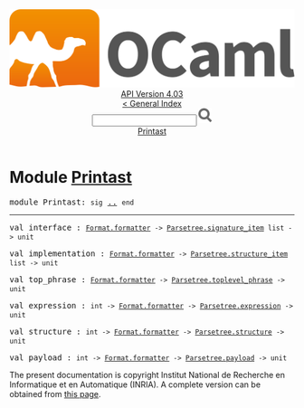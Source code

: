 <!-- ((! set title API !)) ((! set documentation !)) ((! set api !)) ((! set nobreadcrumb !)) -->
<div class="api"><header><nav class="toc brand"><a class="brand" href="https://ocaml.org/"><img src="colour-logo-gray.svg" class="svg" alt="OCaml"></a></nav><nav class="toc"><div class="toc_version"><a href="/docs" id="version-select">API Version 4.03</a></div><a href="index.html">&lt; General Index</a><div class="api_search"><input type="text" name="apisearch" id="api_search" oninput="mySearch(false);" onkeypress="this.oninput();" onclick="this.oninput();" onpaste="this.oninput();">
<img src="search_icon.svg" alt="Search" class="svg" onclick="mySearch(false)"></div>
<div id="search_results"></div><div class="toc_title"><a href="#top">Printast</a></div><ul></ul></nav></header>

<h1>Module <a href="type_Printast.html">Printast</a></h1>

<pre><span class="keyword">module</span> Printast: <code class="code"><span class="keyword">sig</span></code> <a href="Printast.html">..</a> <code class="code"><span class="keyword">end</span></code></pre><hr width="100%">

<pre><span id="VALinterface"><span class="keyword">val</span> interface</span> : <code class="type"><a href="Format.html#TYPEformatter">Format.formatter</a> -&gt; <a href="Parsetree.html#TYPEsignature_item">Parsetree.signature_item</a> list -&gt; unit</code></pre>
<pre><span id="VALimplementation"><span class="keyword">val</span> implementation</span> : <code class="type"><a href="Format.html#TYPEformatter">Format.formatter</a> -&gt; <a href="Parsetree.html#TYPEstructure_item">Parsetree.structure_item</a> list -&gt; unit</code></pre>
<pre><span id="VALtop_phrase"><span class="keyword">val</span> top_phrase</span> : <code class="type"><a href="Format.html#TYPEformatter">Format.formatter</a> -&gt; <a href="Parsetree.html#TYPEtoplevel_phrase">Parsetree.toplevel_phrase</a> -&gt; unit</code></pre>
<pre><span id="VALexpression"><span class="keyword">val</span> expression</span> : <code class="type">int -&gt; <a href="Format.html#TYPEformatter">Format.formatter</a> -&gt; <a href="Parsetree.html#TYPEexpression">Parsetree.expression</a> -&gt; unit</code></pre>
<pre><span id="VALstructure"><span class="keyword">val</span> structure</span> : <code class="type">int -&gt; <a href="Format.html#TYPEformatter">Format.formatter</a> -&gt; <a href="Parsetree.html#TYPEstructure">Parsetree.structure</a> -&gt; unit</code></pre>
<pre><span id="VALpayload"><span class="keyword">val</span> payload</span> : <code class="type">int -&gt; <a href="Format.html#TYPEformatter">Format.formatter</a> -&gt; <a href="Parsetree.html#TYPEpayload">Parsetree.payload</a> -&gt; unit</code></pre><div class="copyright">The present documentation is copyright Institut National de Recherche en Informatique et en Automatique (INRIA). A complete version can be obtained from <a href="http://caml.inria.fr/pub/docs/manual-ocaml/">this page</a>.</div></div>